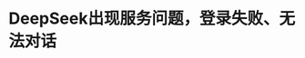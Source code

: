 <!DOCTYPE html>
<html lang="zh-CN">

<head>
    
<title>DeepSeek出现服务问题，登录失败、无法对话_腾讯新闻</title>
<meta name="keywords" content="DeepSeek">
<meta name="description" content="IT之家 5 月 13 日消息，据IT之家小伙伴反馈，DeepSeek 今日下午出现服务问题，主要影响网页端、App 对话。deepseek 话题也登上了微博热搜第 9，网友反馈具体表现为账号登录失败、无法对话等。截至IT之家发文，DeepSeek 官方暂未给出回应。...">
<meta name="author" content="腾讯网">
<meta name="copyright" content="Copyright 1998 - 2025 Tencent. All Rights Reserved">
<meta property="og:type" content="news" />

<meta property="og:title" content="DeepSeek出现服务问题，登录失败、无法对话_腾讯新闻" />
<meta property="og:description" content="IT之家 5 月 13 日消息，据IT之家小伙伴反馈，DeepSeek 今日下午出现服务问题，主要影响网页端、App 对话。deepseek 话题也登上了微博热搜第 9，网友反馈具体表现为账号登录失败、无法对话等。截至IT之家发文，DeepSeek 官方暂未给出回应。..." />
<meta property="og:url" content="https://news.qq.com/rain/a/20250513A07O1T00" />
<meta property="og:image" content="https://inews.gtimg.com/news_ls/OjR0Id4HSQLBDvBC0b2dAyLWmJn41e604YJlVsCzMN7YsAA_640330/0" />
<meta property="article:author" content="IT之家" />
<meta property="article:published_time" content="2025-05-13 18:10:10" />
<meta property="category" content="tech" />

<meta name="baidu-site-verification" content="jJeIJ5X7pP" />
    <meta charset="utf-8" />
<meta http-equiv="X-UA-Compatible" content="IE=Edge" />
<meta name="viewport" content="width=device-width, initial-scale=1, shrink-to-fit=no" />
<link rel="dns-prefetch" href="mat1.gtimg.com">
<link rel="dns-prefetch" href="i.news.qq.com">
<link rel="shortcut icon" href="https://mat1.gtimg.com/qqcdn/qqindex2021/favicon.ico">
<script nomodule="true" src="https://mat1.gtimg.com/qqcdn/qqindex2021/common-static/20240515201444/core3-37-1.min.js"></script>
<script>
  try {
    if (!window.IntersectionObserver) {
      var observerScript = document.createElement('script');
      observerScript.src = "https://mat1.gtimg.com/qqcdn/qqindex2021/common-static/20241024141058/intersection-observer-polyfill.js";
      document.head.appendChild(observerScript);
    }
  } catch (error) {}
</script>

<script>
  try {
    if (!Element.prototype.scrollTo) {
      var scrollScript = document.createElement('script');
      scrollScript.src = "https://mat1.gtimg.com/qqcdn/qqindex2021/common-static/20241025153001/scroll-behavior-polyfill.js";
      document.head.appendChild(scrollScript);
    }
  } catch (error) {}
</script>
<script>
  try {
    if ('scrollRestoration' in window.history) {
      window.history.scrollRestoration = 'manual';
    }
    window.isPcClient = Boolean(window.electron) && (
      window.navigator.userAgent.indexOf('pc-client') > 0 ||
      window.navigator.userAgent.indexOf('TencentNews') > 0
    );
  } catch {}
</script>
<script>
  try {
    if (window.isPcClient) {
      var bodyStyle = document.createElement('style');
      bodyStyle.innerText = 'body{ zoom: 0.95 }';
      document.head.appendChild(bodyStyle);
    }
  } catch {}
</script>
<script>
  window.DATA = {"url":"https://view.inews.qq.com/a/20250513A07O1T00","article_id":"20250513A07O1T00","article_type":"0","title":"DeepSeek出现服务问题，登录失败、无法对话","desc":"IT之家 5 月 13 日消息，据IT之家小伙伴反馈，DeepSeek 今日下午出现服务问题，主要影响网页端、App 对话。deepseek 话题也登上了微博热搜第 9，网友反馈具体表现为账号登录失败、无法对话等。截至IT之家发文，DeepSeek 官方暂未给出回应。...","iNewsRecommendLevel":1,"abstract":"IT之家 5 月 13 日消息，据IT之家小伙伴反馈，DeepSeek 今日下午出现服务问题，主要影响网页端、App 对话。deepseek 话题也登上了微博热搜第 9，网友反馈具体表现为账号登录失败、无法对话等。截至IT之家发文，DeepSeek 官方暂未给出回应。...","catalog1":"tech","ad_channel_sign":"tech","introduction":"","media":"IT之家","media_id":"5017062","pubtime":"2025-05-13 18:10:10","comment_id":"8411515103","political":0,"cmsId":"20250513A07O1T00","cms_id":"20250513A07O1T00","closeAllAd":0,"closeAllFavorite":false,"originContent":{"directory":{"ai_list":null,"enable":2,"list":null},"text":"\u003cdiv class=\"rich_media_content\"\u003e\u003c!--NO_AD_ERROR_8_2I1--\u003e\u003cp\u003eIT之家 5 月 13 日消息，据IT之家小伙伴反馈，\u003c!--VERTICAL_CARD_BEGIN_0--\u003eDeepSeek\u003c!--VERTICAL_CARD_END_0--\u003e 今日下午出现服务问题，主要影响网页端、App 对话。\u003c/p\u003e\u003cp style=\"text-align: center\" data-exeditor-arbitrary-box=\"image-box\"\u003e\u003c!--IMG_0--\u003e\u003c/p\u003e\u003cp style=\"text-align: justify\"\u003eDeepSeek话题也登上了微博热搜第 9，\u003cstrong\u003e网友反馈具体表现为账号登录失败、无法对话等\u003c/strong\u003e。\u003c/p\u003e\u003cp style=\"text-align: center\" data-exeditor-arbitrary-box=\"image-box\"\u003e\u003c!--IMG_1--\u003e\u003c/p\u003e\u003cp style=\"text-align: center\" data-exeditor-arbitrary-box=\"image-box\"\u003e\u003c!--IMG_2--\u003e\u003c/p\u003e\u003cp style=\"text-align: justify\"\u003e截至IT之家发文，DeepSeek 官方暂未给出回应。\u003c/p\u003e\u003cdiv powered-by=\"qqnews_ex-editor\"\u003e\u003c/div\u003e\u003cstyle\u003e.rich_media_content{--news-tabel-th-night-color: #444444;--news-font-day-color: #333;--news-font-night-color: #d9d9d9;--news-bottom-distance: 22px}.rich_media_content p:not([data-exeditor-arbitrary-box=image-box]){letter-spacing:.5px;line-height:30px;margin-bottom:var(--news-bottom-distance);word-wrap:break-word}.rich_media_content{color:var(--news-font-day-color);font-size:18px}@media(prefers-color-scheme:dark){body:not([data-weui-theme=light]):not([dark-mode-disable=true]) .rich_media_content p:not([data-exeditor-arbitrary-box=image-box]){letter-spacing:.5px;line-height:30px;margin-bottom:var(--news-bottom-distance);word-wrap:break-word}body:not([data-weui-theme=light]):not([dark-mode-disable=true]) .rich_media_content{color:var(--news-font-night-color)}}.data_color_scheme_dark .rich_media_content p:not([data-exeditor-arbitrary-box=image-box]){letter-spacing:.5px;line-height:30px;margin-bottom:var(--news-bottom-distance);word-wrap:break-word}.data_color_scheme_dark .rich_media_content{color:var(--news-font-night-color)}.data_color_scheme_dark .rich_media_content{font-size:18px}.rich_media_content p[data-exeditor-arbitrary-box=image-box]{margin-bottom:11px}.rich_media_content\u003ediv:not(.qnt-video),.rich_media_content\u003esection{margin-bottom:var(--news-bottom-distance)}.rich_media_content hr{margin-bottom:var(--news-bottom-distance)}.rich_media_content .link_list{margin:0;margin-top:20px;min-height:0!important}.rich_media_content blockquote{background:#f9f9f9;border-left:6px solid #ccc;margin:1.5em 10px;padding:.5em 10px}.rich_media_content blockquote p{margin-bottom:0!important}.data_color_scheme_dark .rich_media_content blockquote{background:#323232}@media(prefers-color-scheme:dark){body:not([data-weui-theme=light]):not([dark-mode-disable=true]) .rich_media_content blockquote{background:#323232}}.rich_media_content ol[data-ex-list]{--ol-start: 1;--ol-list-style-type: decimal;list-style-type:none;counter-reset:olCounter calc(var(--ol-start,1) - 1);position:relative}.rich_media_content ol[data-ex-list]\u003eli\u003e:first-child::before{content:counter(olCounter,var(--ol-list-style-type)) '. ';counter-increment:olCounter;font-variant-numeric:tabular-nums;display:inline-block}.rich_media_content ul[data-ex-list]{--ul-list-style-type: circle;list-style-type:none;position:relative}.rich_media_content ul[data-ex-list].nonUnicode-list-style-type\u003eli\u003e:first-child::before{content:var(--ul-list-style-type) ' ';font-variant-numeric:tabular-nums;display:inline-block;transform:scale(0.5)}.rich_media_content ul[data-ex-list].unicode-list-style-type\u003eli\u003e:first-child::before{content:var(--ul-list-style-type) ' ';font-variant-numeric:tabular-nums;display:inline-block;transform:scale(0.8)}.rich_media_content ol:not([data-ex-list]){padding-left:revert}.rich_media_content ul:not([data-ex-list]){padding-left:revert}.rich_media_content table{display:table;border-collapse:collapse;margin-bottom:var(--news-bottom-distance)}.rich_media_content table th,.rich_media_content table td{word-wrap:break-word;border:1px solid #ddd;white-space:nowrap;padding:2px 5px}.rich_media_content table th{font-weight:700;background-color:#f0f0f0;text-align:left}.rich_media_content table p{margin-bottom:0!important}.data_color_scheme_dark .rich_media_content table th{background:var(--news-tabel-th-night-color)}@media(prefers-color-scheme:dark){body:not([data-weui-theme=light]):not([dark-mode-disable=true]) .rich_media_content table th{background:var(--news-tabel-th-night-color)}}.rich_media_content .qqnews_image_desc,.rich_media_content p[type=om-image-desc]{line-height:20px!important;text-align:center!important;font-size:14px!important;color:#666!important}.rich_media_content div[data-exeditor-arbitrary-box=wrap]:not([data-exeditor-arbitrary-box-special-style]){max-width:100%}.rich_media_content .qqnews-content{--wmfont: 0;--wmcolor: transparent;font-size:var(--wmfont);color:var(--wmcolor);line-height:var(--wmfont)!important;margin-bottom:var(--wmfont)!important}.rich_media_content .qqnews_sign_emphasis{background:#f7f7f7}.rich_media_content .qqnews_sign_emphasis ol{word-wrap:break-word;border:none;color:#5c5c5c;line-height:28px;list-style:none;margin:14px 0 6px;padding:16px 15px 4px}.rich_media_content .qqnews_sign_emphasis p{margin-bottom:12px!important}.rich_media_content .qqnews_sign_emphasis ol\u003eli\u003ep{padding-left:30px}.rich_media_content .qqnews_sign_emphasis ol\u003eli{list-style:none}.rich_media_content .qqnews_sign_emphasis ol\u003eli\u003ep:first-child::before{margin-left:-30px;content:counter(olCounter,decimal) ''!important;counter-increment:olCounter!important;font-variant-numeric:tabular-nums!important;background:#37f;border-radius:2px;color:#fff;font-size:15px;font-style:normal;text-align:center;line-height:18px;width:18px;height:18px;margin-right:12px;position:relative;top:-1px}.data_color_scheme_dark .rich_media_content .qqnews_sign_emphasis{background:#262626}.data_color_scheme_dark .rich_media_content .qqnews_sign_emphasis ol\u003eli\u003ep{color:#a9a9a9}@media(prefers-color-scheme:dark){body:not([data-weui-theme=light]):not([dark-mode-disable=true]) .rich_media_content .qqnews_sign_emphasis{background:#262626}body:not([data-weui-theme=light]):not([dark-mode-disable=true]) .rich_media_content .qqnews_sign_emphasis ol\u003eli\u003ep{color:#a9a9a9}}.rich_media_content h1,.rich_media_content h2,.rich_media_content h3,.rich_media_content h4,.rich_media_content h5,.rich_media_content h6{margin-bottom:var(--news-bottom-distance);font-weight:700}.rich_media_content h1{font-size:20px}.rich_media_content h2,.rich_media_content h3{font-size:19px}.rich_media_content h4,.rich_media_content h5,.rich_media_content h6{font-size:18px}.rich_media_content li:empty{display:none}.rich_media_content ul,.rich_media_content ol{margin-bottom:var(--news-bottom-distance)}.rich_media_content div\u003ep:only-child{margin-bottom:0!important}.rich_media_content .cms-cke-widget-title-wrap p{margin-bottom:0!important}\u003c/style\u003e\u003c/div\u003e","version":"v2"},"originAttribute":{"IMG_0":{"bigOrigUrl":"https://inews.gtimg.com/om_bt/OVaOUwskHcJd-BgWcAV4A2_XGb4jG4NhbGds8jEOXQIUMAA/0","compressUrl":"https://inews.gtimg.com/om_bt/OVaOUwskHcJd-BgWcAV4A2_XGb4jG4NhbGds8jEOXQIUMAA/641","desc":"","fullPic":"1","height":1115,"imgurl0":"https://inews.gtimg.com/om_bt/OVaOUwskHcJd-BgWcAV4A2_XGb4jG4NhbGds8jEOXQIUMAA/0","imgurl1000":"https://inews.gtimg.com/om_bt/OVaOUwskHcJd-BgWcAV4A2_XGb4jG4NhbGds8jEOXQIUMAA/1000","islong":0,"origUrl":"https://inews.gtimg.com/om_bt/OVaOUwskHcJd-BgWcAV4A2_XGb4jG4NhbGds8jEOXQIUMAA/641","size":262,"style":"display: inline-block; max-width: 100%; width: 960px","thumb":"https://inews.gtimg.com/om_bt/OVaOUwskHcJd-BgWcAV4A2_XGb4jG4NhbGds8jEOXQIUMAA_181x181s/0","url":"https://inews.gtimg.com/om_bt/OVaOUwskHcJd-BgWcAV4A2_XGb4jG4NhbGds8jEOXQIUMAA/641","width":641},"IMG_1":{"bigOrigUrl":"https://inews.gtimg.com/om_bt/OTw7LMTjCW44APl1FVQvsZO3ISfZQT3NoQwe258WhhY3YAA/0","compressUrl":"https://inews.gtimg.com/om_bt/OTw7LMTjCW44APl1FVQvsZO3ISfZQT3NoQwe258WhhY3YAA/641","desc":"","fullPic":"1","height":56,"imgurl0":"https://inews.gtimg.com/om_bt/OTw7LMTjCW44APl1FVQvsZO3ISfZQT3NoQwe258WhhY3YAA/0","imgurl1000":"https://inews.gtimg.com/om_bt/OTw7LMTjCW44APl1FVQvsZO3ISfZQT3NoQwe258WhhY3YAA/1000","islong":0,"origUrl":"https://inews.gtimg.com/om_bt/OTw7LMTjCW44APl1FVQvsZO3ISfZQT3NoQwe258WhhY3YAA/641","size":3,"style":"display: inline-block; max-width: 100%; width: 793px","thumb":"https://inews.gtimg.com/om_bt/OTw7LMTjCW44APl1FVQvsZO3ISfZQT3NoQwe258WhhY3YAA_181x181s/0","url":"https://inews.gtimg.com/om_bt/OTw7LMTjCW44APl1FVQvsZO3ISfZQT3NoQwe258WhhY3YAA/641","width":641},"IMG_2":{"bigOrigUrl":"https://inews.gtimg.com/om_bt/OVERhtaKSp_dl9CYaEOg_4EegWK0kKMQVoy9CpwxQDCFUAA/0","compressUrl":"https://inews.gtimg.com/om_bt/OVERhtaKSp_dl9CYaEOg_4EegWK0kKMQVoy9CpwxQDCFUAA/641","desc":"","fullPic":"1","height":580,"imgurl0":"https://inews.gtimg.com/om_bt/OVERhtaKSp_dl9CYaEOg_4EegWK0kKMQVoy9CpwxQDCFUAA/0","imgurl1000":"https://inews.gtimg.com/om_bt/OVERhtaKSp_dl9CYaEOg_4EegWK0kKMQVoy9CpwxQDCFUAA/1000","islong":0,"origUrl":"https://inews.gtimg.com/om_bt/OVERhtaKSp_dl9CYaEOg_4EegWK0kKMQVoy9CpwxQDCFUAA/641","size":88,"style":"display: inline-block; max-width: 100%; width: 478px","thumb":"https://inews.gtimg.com/om_bt/OVERhtaKSp_dl9CYaEOg_4EegWK0kKMQVoy9CpwxQDCFUAA_181x181s/0","url":"https://inews.gtimg.com/om_bt/OVERhtaKSp_dl9CYaEOg_4EegWK0kKMQVoy9CpwxQDCFUAA/641","width":478},"VERTICAL_CARD_BEGIN_0":{"a_version":"21_android_7.4.57","desc":"DeepSeek","detail_url":"qqnews://article_9528?act=ai_chat\u0026vertical_card_type=ai\u0026vertical_card_desc=DeepSeek\u0026a_version=21_android_7.4.57\u0026i_version=11.0_qqnews_7.4.70","i_version":"11.0_qqnews_7.4.70","previous_context":"IT之家 5 月 13 日消息，据IT之家小伙伴反馈，","subsequent_context":" 今日下午出现服务问题，主要影响网页端、App 对话。DeepSeek话题也登上了微博热搜第 9，网友反馈具体表现为账号登录失败、无法对话等。截至IT之家发文，DeepSeek 官方暂未给出回应。","type":"ai","url":"qqnews://article_9528?act=ai_chat\u0026vertical_card_type=ai\u0026vertical_card_desc=DeepSeek\u0026jumpinfo=%7B%22scene%22%3A%22algo_scribe_words%22%2C%22sentence%22%3A%22DeepSeek%22%2C%22sentenceContext%22%3A%22IT%E4%B9%8B%E5%AE%B6+5+%E6%9C%88+13+%E6%97%A5%E6%B6%88%E6%81%AF%EF%BC%8C%E6%8D%AEIT%E4%B9%8B%E5%AE%B6%E5%B0%8F%E4%BC%99%E4%BC%B4%E5%8F%8D%E9%A6%88%EF%BC%8C%7BDeepSeek%7D+%E4%BB%8A%E6%97%A5%E4%B8%8B%E5%8D%88%E5%87%BA%E7%8E%B0%E6%9C%8D%E5%8A%A1%E9%97%AE%E9%A2%98%EF%BC%8C%E4%B8%BB%E8%A6%81%E5%BD%B1%E5%93%8D%E7%BD%91%E9%A1%B5%E7%AB%AF%E3%80%81App+%E5%AF%B9%E8%AF%9D%E3%80%82DeepSeek%E8%AF%9D%E9%A2%98%E4%B9%9F%E7%99%BB%E4%B8%8A%E4%BA%86%E5%BE%AE%E5%8D%9A%E7%83%AD%E6%90%9C%E7%AC%AC+9%EF%BC%8C%E7%BD%91%E5%8F%8B%E5%8F%8D%E9%A6%88%E5%85%B7%E4%BD%93%E8%A1%A8%E7%8E%B0%E4%B8%BA%E8%B4%A6%E5%8F%B7%E7%99%BB%E5%BD%95%E5%A4%B1%E8%B4%A5%E3%80%81%E6%97%A0%E6%B3%95%E5%AF%B9%E8%AF%9D%E7%AD%89%E3%80%82%E6%88%AA%E8%87%B3IT%E4%B9%8B%E5%AE%B6%E5%8F%91%E6%96%87%EF%BC%8CDeepSeek+%E5%AE%98%E6%96%B9%E6%9A%82%E6%9C%AA%E7%BB%99%E5%87%BA%E5%9B%9E%E5%BA%94%E3%80%82%22%2C%22source%22%3A%22article_sharepage_scribewords%22%7D","urls":{"qqcom":{"pc_url":"qqnews://article_9528?act=ai_chat\u0026vertical_card_type=ai\u0026vertical_card_desc=DeepSeek\u0026jumpinfo=%7B%22scene%22%3A%22algo_scribe_words%22%2C%22sentence%22%3A%22DeepSeek%22%2C%22sentenceContext%22%3A%22IT%E4%B9%8B%E5%AE%B6+5+%E6%9C%88+13+%E6%97%A5%E6%B6%88%E6%81%AF%EF%BC%8C%E6%8D%AEIT%E4%B9%8B%E5%AE%B6%E5%B0%8F%E4%BC%99%E4%BC%B4%E5%8F%8D%E9%A6%88%EF%BC%8C%7BDeepSeek%7D+%E4%BB%8A%E6%97%A5%E4%B8%8B%E5%8D%88%E5%87%BA%E7%8E%B0%E6%9C%8D%E5%8A%A1%E9%97%AE%E9%A2%98%EF%BC%8C%E4%B8%BB%E8%A6%81%E5%BD%B1%E5%93%8D%E7%BD%91%E9%A1%B5%E7%AB%AF%E3%80%81App+%E5%AF%B9%E8%AF%9D%E3%80%82DeepSeek%E8%AF%9D%E9%A2%98%E4%B9%9F%E7%99%BB%E4%B8%8A%E4%BA%86%E5%BE%AE%E5%8D%9A%E7%83%AD%E6%90%9C%E7%AC%AC+9%EF%BC%8C%E7%BD%91%E5%8F%8B%E5%8F%8D%E9%A6%88%E5%85%B7%E4%BD%93%E8%A1%A8%E7%8E%B0%E4%B8%BA%E8%B4%A6%E5%8F%B7%E7%99%BB%E5%BD%95%E5%A4%B1%E8%B4%A5%E3%80%81%E6%97%A0%E6%B3%95%E5%AF%B9%E8%AF%9D%E7%AD%89%E3%80%82%E6%88%AA%E8%87%B3IT%E4%B9%8B%E5%AE%B6%E5%8F%91%E6%96%87%EF%BC%8CDeepSeek+%E5%AE%98%E6%96%B9%E6%9A%82%E6%9C%AA%E7%BB%99%E5%87%BA%E5%9B%9E%E5%BA%94%E3%80%82%22%2C%22source%22%3A%22article_sharepage_scribewords%22%7D"},"web":{"h5_url":"qqnews://article_9528?act=ai_chat\u0026vertical_card_type=ai\u0026vertical_card_desc=DeepSeek\u0026jumpinfo=%7B%22scene%22%3A%22algo_scribe_words%22%2C%22sentence%22%3A%22DeepSeek%22%2C%22sentenceContext%22%3A%22IT%E4%B9%8B%E5%AE%B6+5+%E6%9C%88+13+%E6%97%A5%E6%B6%88%E6%81%AF%EF%BC%8C%E6%8D%AEIT%E4%B9%8B%E5%AE%B6%E5%B0%8F%E4%BC%99%E4%BC%B4%E5%8F%8D%E9%A6%88%EF%BC%8C%7BDeepSeek%7D+%E4%BB%8A%E6%97%A5%E4%B8%8B%E5%8D%88%E5%87%BA%E7%8E%B0%E6%9C%8D%E5%8A%A1%E9%97%AE%E9%A2%98%EF%BC%8C%E4%B8%BB%E8%A6%81%E5%BD%B1%E5%93%8D%E7%BD%91%E9%A1%B5%E7%AB%AF%E3%80%81App+%E5%AF%B9%E8%AF%9D%E3%80%82DeepSeek%E8%AF%9D%E9%A2%98%E4%B9%9F%E7%99%BB%E4%B8%8A%E4%BA%86%E5%BE%AE%E5%8D%9A%E7%83%AD%E6%90%9C%E7%AC%AC+9%EF%BC%8C%E7%BD%91%E5%8F%8B%E5%8F%8D%E9%A6%88%E5%85%B7%E4%BD%93%E8%A1%A8%E7%8E%B0%E4%B8%BA%E8%B4%A6%E5%8F%B7%E7%99%BB%E5%BD%95%E5%A4%B1%E8%B4%A5%E3%80%81%E6%97%A0%E6%B3%95%E5%AF%B9%E8%AF%9D%E7%AD%89%E3%80%82%E6%88%AA%E8%87%B3IT%E4%B9%8B%E5%AE%B6%E5%8F%91%E6%96%87%EF%BC%8CDeepSeek+%E5%AE%98%E6%96%B9%E6%9A%82%E6%9C%AA%E7%BB%99%E5%87%BA%E5%9B%9E%E5%BA%94%E3%80%82%22%2C%22source%22%3A%22article_sharepage_scribewords%22%7D"}}},"VERTICAL_CARD_END_0":{"show_type":"6"}},"selfDeclare":{},"userAddress":"北京","card":{"chlid":"5017062","chlname":"IT之家","desc":"爱科技，爱这里 - 前沿科技人气平台","icon":"http://inews.gtimg.com/newsapp_ls/0/2234745680_200200/0","msgEntry":1,"uin":"ecac27dd1393e2bc67","update_frequency":"0","vip_desc":"IT之家官方账号","vip_icon_night":"http://inews.gtimg.com/newsapp_ls/0/14876052067/0","vip_place":"left","vip_type":"30012","vip_icon":"http://inews.gtimg.com/newsapp_ls/0/14876051701/0","vip_type_new":"30012","suid":"8QMc3H1e5IMcuQ==","liveInfo":{},"cpLevel":1},"interationCount":{"like":2,"collect":1,"share":0},"payment_info":{},"article_is_pay":false,"payment_column_info_v1":{"is_column_pay":false,"read_count_all":0},"tag_info_item":null,"contentWordsNum":115,"extraProperty":{"FeedbackDetailDisableInsert":0,"zanSkinType":""},"relateWelfare":{},"aiSwitch":true,"isOversize":false,"videoArr":[]};
</script>
<script>
  window.channelInfo = {"channelConfig":{"channelNav":[{"_auto_id":"1","active_alien_img":"","alien_img":"","channel_id":"news_news_home","is_local":"0","link":"https://www.qq.com","name_cn":"首页","name_en":"home"},{"_auto_id":"2","active_alien_img":"","alien_img":"","channel_id":"news_news_top","is_local":"0","link":"","name_cn":"要闻","name_en":"news"},{"_auto_id":"4","active_alien_img":"","alien_img":"","channel_id":"news_news_bj","is_local":"1","link":"","name_cn":"北京","name_en":"bj"},{"_auto_id":"5","active_alien_img":"","alien_img":"","channel_id":"news_news_finance","is_local":"0","link":"","name_cn":"财经","name_en":"finance"},{"_auto_id":"6","active_alien_img":"","alien_img":"","channel_id":"news_news_tech","is_local":"0","link":"","name_cn":"科技","name_en":"tech"},{"_auto_id":"7","active_alien_img":"","alien_img":"","channel_id":"tv","is_local":"0","link":"https://v.qq.com/channel/tv/?ptag=qqnews","name_cn":"电视剧","name_en":"tv"},{"_auto_id":"8","active_alien_img":"","alien_img":"","channel_id":"news_news_qa","is_local":"0","link":"","name_cn":"热问","name_en":"qa"},{"_auto_id":"9","active_alien_img":"","alien_img":"","channel_id":"news_news_ent","is_local":"0","link":"","name_cn":"娱乐","name_en":"ent"},{"_auto_id":"10","active_alien_img":"","alien_img":"","channel_id":"variety","is_local":"0","link":"https://v.qq.com/channel/variety/?ptag=qqnews","name_cn":"综艺","name_en":"variety"},{"_auto_id":"11","active_alien_img":"","alien_img":"","channel_id":"news_news_sports","is_local":"0","link":"","name_cn":"体育","name_en":"sports"},{"_auto_id":"13","active_alien_img":"","alien_img":"","channel_id":"news_news_nba","is_local":"0","link":"","name_cn":"NBA","name_en":"nba"},{"_auto_id":"14","active_alien_img":"","alien_img":"","channel_id":"news_news_world","is_local":"0","link":"","name_cn":"国际","name_en":"world"},{"_auto_id":"15","active_alien_img":"","alien_img":"","channel_id":"news_news_mil","is_local":"0","link":"","name_cn":"军事","name_en":"milite"},{"_auto_id":"16","active_alien_img":"","alien_img":"","channel_id":"news_news_auto","is_local":"0","link":"","name_cn":"汽车","name_en":"auto"},{"_auto_id":"17","active_alien_img":"","alien_img":"","channel_id":"news_news_house","is_local":"0","link":"","name_cn":"房产","name_en":"house"},{"_auto_id":"18","active_alien_img":"","alien_img":"","channel_id":"news_news_edu","is_local":"0","link":"","name_cn":"教育","name_en":"edu"},{"_auto_id":"19","active_alien_img":"","alien_img":"","channel_id":"news_news_antip","is_local":"0","link":"","name_cn":"健康","name_en":"health"},{"_auto_id":"20","active_alien_img":"","alien_img":"","channel_id":"news_news_video","is_local":"0","link":"","name_cn":"视频","name_en":"video"},{"_auto_id":"21","active_alien_img":"","alien_img":"","channel_id":"news_news_game","is_local":"0","link":"","name_cn":"游戏","name_en":"games"},{"_auto_id":"22","active_alien_img":"","alien_img":"","channel_id":"news_news_nchupin","is_local":"0","link":"","name_cn":"眼界","name_en":"chupin"},{"_auto_id":"24","active_alien_img":"","alien_img":"","channel_id":"news_news_football","is_local":"0","link":"","name_cn":"足球","name_en":"football"},{"_auto_id":"25","active_alien_img":"","alien_img":"","channel_id":"news_news_kepu","is_local":"0","link":"","name_cn":"科学","name_en":"kepu"},{"_auto_id":"26","active_alien_img":"","alien_img":"","channel_id":"news_news_digi","is_local":"0","link":"","name_cn":"数码","name_en":"digi"},{"_auto_id":"28","active_alien_img":"","alien_img":"","channel_id":"ymzx","is_local":"0","link":"https://gamer.qq.com/v2/cloudgame/game/96897?ichannel=txxwpc0Ftxxwpc1","name_cn":"元梦之星","name_en":"news_news_ymzx"},{"_auto_id":"31","active_alien_img":"","alien_img":"","channel_id":"movie","is_local":"0","link":"https://v.qq.com/channel/movie/?ptag=qqnews","name_cn":"电影","name_en":"movie"},{"_auto_id":"32","active_alien_img":"","alien_img":"","channel_id":"news_news_esport","is_local":"0","link":"","name_cn":"电竞","name_en":"esport"},{"_auto_id":"34","active_alien_img":"","alien_img":"","channel_id":"news_news_history","is_local":"0","link":"","name_cn":"历史","name_en":"history"},{"_auto_id":"35","active_alien_img":"","alien_img":"","channel_id":"news_news_baby","is_local":"0","link":"","name_cn":"育儿","name_en":"baby"},{"_auto_id":"36","active_alien_img":"","alien_img":"","channel_id":"hbjy","is_local":"0","link":"https://gp.qq.com/act/a20250421mnqlx/news.shtml","name_cn":"和平精英","name_en":"news_news_hbjy"},{"_auto_id":"37","active_alien_img":"","alien_img":"","channel_id":"cloud_gamer","is_local":"0","link":"https://gamer.qq.com/?ichannel=txxwpc0Ftxxwpc1","name_cn":"云游戏","name_en":"cloud_gamer"},{"_auto_id":"38","active_alien_img":"","alien_img":"","channel_id":"news_news_lic","is_local":"0","link":"","name_cn":"理财","name_en":"finance_licai"},{"_auto_id":"39","active_alien_img":"","alien_img":"","channel_id":"news_news_istock","is_local":"0","link":"","name_cn":"股票","name_en":"finance_stock"},{"_auto_id":"40","active_alien_img":"","alien_img":"","channel_id":"ren_min_shi_pin","is_local":"0","link":"https://news.qq.com/omn/author/8QMd3Hld74cbujbY?tab=om_video","name_cn":"人民视频","name_en":"ren_min_shi_pin"},{"_auto_id":"41","active_alien_img":"","alien_img":"","channel_id":"news_news_weather","is_local":"0","link":"https://tianqi.qq.com/index.htm","name_cn":"天气","name_en":"weather"}]}};
</script>
<script>
  window.articleConfig = {"rightConfig":[{"_auto_id":"1","category_key":"default","modules":"{\"moduleList\":[{\"title\":\"作者其他文章\",\"id\":\"user_article\"},{\"title\":\"精选视频\",\"id\":\"video_album\",\"videoType\":\"tag\",\"videoId\":\"aUepxrtchGM=\",\"isSticky\":0},{\"title\":\"下载条\",\"id\":\"download_banner\",\"isSticky\":1},{\"title\":\"热点榜\",\"id\":\"hot_rank_list\",\"isSticky\":1},{\"title\":\"广告推广\",\"id\":\"ssp_ad_module\",\"category\":\"ad_ssp\",\"loid\":\"109\",\"isSticky\":1},{\"title\":\"广告推广位\",\"id\":\"c2s_ad_module\",\"category\":\"right_c2s\",\"path\":\"QQcom_all_Rectangle-1|QQcom_all_Rectangle-2|QQcom_all_Rectangle-3\",\"isSticky\":1}]}"},{"_auto_id":"2","category_key":"ent","modules":"{\"moduleList\":[{\"title\":\"作者其他文章\",\"id\":\"user_article\"},{\"title\":\"精选视频\",\"id\":\"video_album\",\"videoType\":\"tag\",\"videoId\":\"aUepxrtchGM=\"},{\"title\":\"下载条\",\"id\":\"download_banner\",\"isSticky\":1},{\"title\":\"热点榜\",\"id\":\"hot_rank_list\",\"isSticky\":1},{\"title\":\"广告推广\",\"id\":\"ssp_ad_module\",\"category\":\"ad_ssp\",\"loid\":\"109\",\"isSticky\":1},{\"title\":\"广告推广\",\"id\":\"ssp_ad_module\",\"category\":\"ad_ssp\",\"loid\":\"117\",\"isSticky\":1}]}"},{"_auto_id":"3","category_key":"game","modules":"{\"moduleList\":[{\"title\":\"作者其他文章\",\"id\":\"user_article\"},{\"title\":\"精选视频\",\"id\":\"video_album\",\"videoType\":\"tag\",\"videoId\":\"aUepxrtchGM=\"},{\"title\":\"热门游戏\",\"id\":\"recommend_game\",\"isSticky\":0},{\"title\":\"下载条\",\"id\":\"download_banner\",\"isSticky\":1},{\"title\":\"热点榜\",\"id\":\"hot_rank_list\",\"isSticky\":1},{\"title\":\"广告推广\",\"id\":\"ssp_ad_module\",\"category\":\"ad_ssp\",\"loid\":\"109\",\"isSticky\":1},{\"title\":\"广告推广位\",\"id\":\"c2s_ad_module\",\"category\":\"right_c2s\",\"path\":\"QQcom_all_Rectangle-1|QQcom_all_Rectangle-2|QQcom_all_Rectangle-3\",\"isSticky\":1}]}"},{"_auto_id":"4","category_key":"tech","modules":"{\"moduleList\":[{\"title\":\"作者其他文章\",\"id\":\"user_article\"},{\"title\":\"精选视频\",\"id\":\"video_album\",\"videoType\":\"tag\",\"videoId\":\"aUepxrtchGM=\"},{\"title\":\"下载条\",\"id\":\"download_banner\",\"isSticky\":1},{\"title\":\"热点榜\",\"id\":\"hot_rank_list\",\"isSticky\":1},{\"title\":\"广告推广\",\"id\":\"ssp_ad_module\",\"category\":\"ad_ssp\",\"loid\":\"109\",\"isSticky\":1},{\"title\":\"广告推广位\",\"id\":\"c2s_ad_module\",\"category\":\"right_c2s\",\"path\":\"QQcom_all_Rectangle-1|QQcom_all_Rectangle-2|QQcom_all_Rectangle-3\",\"isSticky\":1}]}"},{"_auto_id":"5","category_key":"finance","modules":"{\"moduleList\":[{\"title\":\"作者其他文章\",\"id\":\"user_article\"},{\"title\":\"精选视频\",\"id\":\"video_album\",\"videoType\":\"tag\",\"videoId\":\"aUepxrtchGM=\"},{\"title\":\"下载条\",\"id\":\"download_banner\",\"isSticky\":1},{\"title\":\"热点榜\",\"id\":\"hot_rank_list\",\"isSticky\":1},{\"title\":\"广告推广\",\"id\":\"ssp_ad_module\",\"category\":\"ad_ssp\",\"loid\":\"109\",\"isSticky\":1},{\"title\":\"广告推广位\",\"id\":\"c2s_ad_module\",\"category\":\"right_c2s\",\"path\":\"QQcom_all_Rectangle-1|QQcom_all_Rectangle-2|QQcom_all_Rectangle-3\",\"isSticky\":1}]}"},{"_auto_id":"6","category_key":"news","modules":"{\"moduleList\":[{\"title\":\"作者其他文章\",\"id\":\"user_article\"},{\"title\":\"精选视频\",\"id\":\"video_album\",\"videoType\":\"tag\",\"videoId\":\"aUepxrtchGM=\"},{\"title\":\"下载条\",\"id\":\"download_banner\",\"isSticky\":1},{\"title\":\"热点榜\",\"id\":\"hot_rank_list\",\"isSticky\":1},{\"title\":\"广告推广\",\"id\":\"ssp_ad_module\",\"category\":\"ad_ssp\",\"loid\":\"109\",\"isSticky\":1},{\"title\":\"广告推广位\",\"id\":\"c2s_ad_module\",\"category\":\"right_c2s\",\"path\":\"QQcom_all_Rectangle-1|QQcom_all_Rectangle-2|QQcom_all_Rectangle-3\",\"isSticky\":1}]}"},{"_auto_id":"7","category_key":"fashion","modules":"{\"moduleList\":[{\"title\":\"作者其他文章\",\"id\":\"user_article\"},{\"title\":\"精选视频\",\"id\":\"video_album\",\"videoType\":\"tag\",\"videoId\":\"aUepxrtchGM=\"},{\"title\":\"下载条\",\"id\":\"download_banner\",\"isSticky\":1},{\"title\":\"热点榜\",\"id\":\"hot_rank_list\",\"isSticky\":1},{\"title\":\"广告推广\",\"id\":\"ssp_ad_module\",\"category\":\"ad_ssp\",\"loid\":\"109\",\"isSticky\":1},{\"title\":\"广告推广位\",\"id\":\"c2s_ad_module\",\"category\":\"right_c2s\",\"path\":\"QQcom_all_Rectangle-1|QQcom_all_Rectangle-2|QQcom_all_Rectangle-3\",\"isSticky\":1}]}"},{"_auto_id":"8","category_key":"sports","modules":"{\"moduleList\":[{\"title\":\"作者其他文章\",\"id\":\"user_article\"},{\"title\":\"精选视频\",\"id\":\"video_album\",\"videoType\":\"tag\",\"videoId\":\"aUepxrtchGM=\"},{\"title\":\"下载条\",\"id\":\"download_banner\",\"isSticky\":1},{\"title\":\"热点榜\",\"id\":\"hot_rank_list\",\"isSticky\":1},{\"title\":\"广告推广\",\"id\":\"ssp_ad_module\",\"category\":\"ad_ssp\",\"loid\":\"109\",\"isSticky\":1},{\"title\":\"广告推广位\",\"id\":\"c2s_ad_module\",\"category\":\"right_c2s\",\"path\":\"QQcom_all_Rectangle-1|QQcom_all_Rectangle-2|QQcom_all_Rectangle-3\",\"isSticky\":1}]}"},{"_auto_id":"9","category_key":"health","modules":"{\"moduleList\":[{\"title\":\"作者其他文章\",\"id\":\"user_article\"},{\"title\":\"精选视频\",\"id\":\"video_album\",\"videoType\":\"tag\",\"videoId\":\"aUepxrtchGM=\"},{\"title\":\"下载条\",\"id\":\"download_banner\",\"isSticky\":1},{\"title\":\"热点榜\",\"id\":\"hot_rank_list\",\"isSticky\":1},{\"title\":\"广告推广\",\"id\":\"ssp_ad_module\",\"category\":\"ad_ssp\",\"loid\":\"109\",\"isSticky\":1},{\"title\":\"广告推广位\",\"id\":\"c2s_ad_module\",\"category\":\"right_c2s\",\"path\":\"QQcom_all_Rectangle-1|QQcom_all_Rectangle-2|QQcom_all_Rectangle-3\",\"isSticky\":1}]}"},{"_auto_id":"10","category_key":"nba","modules":"{\"moduleList\":[{\"title\":\"作者其他文章\",\"id\":\"user_article\"},{\"title\":\"精选视频\",\"id\":\"video_album\",\"videoType\":\"tag\",\"videoId\":\"aUepxrtchGM=\"},{\"title\":\"下载条\",\"id\":\"download_banner\",\"isSticky\":1},{\"title\":\"热点榜\",\"id\":\"hot_rank_list\",\"isSticky\":1},{\"title\":\"广告推广\",\"id\":\"ssp_ad_module\",\"category\":\"ad_ssp\",\"loid\":\"109\",\"isSticky\":1},{\"title\":\"广告推广位\",\"id\":\"c2s_ad_module\",\"category\":\"right_c2s\",\"path\":\"QQcom_all_Rectangle-1|QQcom_all_Rectangle-2|QQcom_all_Rectangle-3\",\"isSticky\":1}]}"},{"_auto_id":"11","category_key":"edu","modules":"{\"moduleList\":[{\"title\":\"作者其他文章\",\"id\":\"user_article\"},{\"title\":\"精选视频\",\"id\":\"video_album\",\"videoType\":\"tag\",\"videoId\":\"aUWpxLNdg2c=\"},{\"title\":\"下载条\",\"id\":\"download_banner\",\"isSticky\":1},{\"title\":\"热点榜\",\"id\":\"hot_rank_list\",\"isSticky\":1},{\"title\":\"广告推广\",\"id\":\"ssp_ad_module\",\"category\":\"ad_ssp\",\"loid\":\"109\",\"isSticky\":1},{\"title\":\"广告推广位\",\"id\":\"c2s_ad_module\",\"category\":\"right_c2s\",\"path\":\"QQcom_all_Rectangle-1|QQcom_all_Rectangle-2|QQcom_all_Rectangle-3\",\"isSticky\":1}]}"},{"_auto_id":"12","category_key":"ad","modules":"{\"moduleList\":[{\"title\":\"广告推广\",\"id\":\"ssp_ad_module\",\"category\":\"ad_ssp\",\"loid\":\"109\",\"isSticky\":1},{\"title\":\"广告推广位\",\"id\":\"c2s_ad_module\",\"category\":\"right_c2s\",\"path\":\"QQcom_all_Rectangle-1|QQcom_all_Rectangle-2|QQcom_all_Rectangle-3\",\"isSticky\":1}]}"}],"tonglanAdConfig":[{"_auto_id":"1","modules":"{\"moduleList\":[{\"title\":\"广告推广位\",\"id\":\"top\",\"category\":\"top_c2s\",\"path\":\"QQcom_all_Width1-1\"},{\"title\":\"广告推广位\",\"id\":\"bottom\",\"category\":\"bottom_c2s\",\"path\":\"QQcom_all_Width1-2\"}]}"}],"bottomConfig":[],"videoAdConfig":[{"_auto_id":"1","normal_time":"10","switch":"1","video_count":"0","video_time":"0"}],"rightGameConfig":[{"_auto_id":"2","desc":"连续登录送游戏钻石，群雄共聚称霸沙城","icon":"https://inews.gtimg.com/newsapp_bt/0/0627161037914_3816/0","link":"https://s.iwan.qq.com/opengame/tenvideo/index.html?hidestatusbar=1&hidetitlebar=1&immersive=1&syswebview=1&landscape=1&gameid=49085&url=https%3A%2F%2Fgz-file.91ninthpalace.com%2Fwzzx%2Findex_tencent_iwan.html%20&ref_ele=90015","name":"王者之心2"},{"_auto_id":"3","desc":"上线送VIP！万人同屏横扫沙城","icon":"https://inews.gtimg.com/newsapp_bt/0/0627155752146_4584/0","link":"https://s.iwan.qq.com/opengame/tenvideo/index.html?hidestatusbar=1&hidetitlebar=1&immersive=1&landscape=1&syswebview=1&gameid=47203&url=https%3A%2F%2Fcqss2login.bigrnet.com%2Fiwan%2Fh5%2Fplay%2Floading&ref_ele=90015","name":"传奇盛世"},{"_auto_id":"4","desc":"超高爆率，经典玩法","icon":"https://inews.gtimg.com/newsapp_bt/0/0627160641137_9103/0","link":"https://s.iwan.qq.com/opengame/tenvideo/index.html?hidestatusbar=1&hidetitlebar=1&immersive=1&syswebview=1&gameid=43803&url=https%3A%2F%2Fsdk.mxzgame.com%2FGames%2Fportal%2F108337%2FTXVApp&ref_ele=90015","name":"新不良人"},{"_auto_id":"6","desc":"超多福利登录即领，海量游戏任你畅玩","icon":"https://inews.gtimg.com/newsapp_bt/0/111315495935_3595/0","link":"https://dldir3.qq.com/minigamefile/webdownloads/QQGameMini_silent_1002020001_cid0.exe","name":"QQ游戏大厅"},{"_auto_id":"7","desc":"纯正经典玩法，欢乐挑战赛火热来袭","icon":"https://inews.gtimg.com/newsapp_bt/0/070918050891_4971/0","link":"https://minigame.qq.com/h5game_frame_test/?appid=200904&ifid=1502020001","name":"欢乐斗地主"},{"_auto_id":"8","desc":"新服大放送，享赚你就来","icon":"https://inews.gtimg.com/newsapp_bt/0/0627154608860_7318/0","link":"https://s.iwan.qq.com/opengame/tenvideo/index.html?hidestatusbar=1&hidetitlebar=1&immersive=1&syswebview=1&landscape=1&gameid=43403&url=https%3A%2F%2Flogin-wxxyx2-bzsc.jikewan.com%2Fgame%2Fcqtxvideo.html&ref_ele=90015","name":"百战沙城"},{"_auto_id":"9","desc":"全新极速版本爽玩！送新武魂转换卡","icon":"https://inews.gtimg.com/newsapp_bt/0/1016115936984_7153/0","link":"https://s.iwan.qq.com/opengame/tenvideo/index.html?hidestatusbar=1&hidetitlebar=1&immersive=1&syswebview=1&gameid=51477&url=https%3A%2F%2Fh5sdk.cdqcwl.com%2Fsdk%2Ftxaiwandefault%2Fce43a6806214ed5b3e2227ca7e99e27a%2F2231&ref_ele=90015","name":"斗罗大陆"},{"_auto_id":"10","desc":"原汁原味，正版授权","icon":"https://inews.gtimg.com/newsapp_bt/0/0627160844946_1794/0","link":"https://s.iwan.qq.com/opengame/tenvideo/index.html?hidetitlebar=1&immersive=1&syswebview=1&landscape=1&gameid=37275&url=https%3A%2F%2Fsdk.mxzgame.com%2FGames%2Fportal%2F100211%2FTXVApp&ref_ele=90015","name":"原始传奇"},{"_auto_id":"11","desc":"登录领神秘巨星，打造巅峰阵容","icon":"https://inews.gtimg.com/newsapp_bt/0/0701170959368_8122/0","link":"https://s.iwan.qq.com/opengame/tenvideo/index.html?hidestatusbar=1&hidetitlebar=1&immersive=1&syswebview=1&gameid=40591&url=https%3A%2F%2Frh.diaigame.com%2Fh5plat%2Fplay%2Fpackage_code%2FP0012462&ref_ele=90015","name":"巅峰冠军足球"},{"_auto_id":"12","desc":"赛季制实时PVP联机对战","icon":"https://inews.gtimg.com/newsapp_bt/0/0701165259701_7142/0","link":"https://s.iwan.qq.com/opengame/tenvideo/index.html?hidestatusbar=1&hidetitlebar=1&immersive=1&syswebview=1&gameid=49634&url=https%3A%2F%2Ffootball.shenshoucdn.com%2Ffootball_new%2Fh5%2Ftxsp%2Findex.html&ref_ele=90015","name":"球场风云"},{"_auto_id":"13","desc":"专注超爽打宝体验","icon":"https://inews.gtimg.com/newsapp_bt/0/0627154956673_3154/0","link":"https://s.iwan.qq.com/opengame/tenvideo/index.html?hidestatusbar=1&hidetitlebar=1&immersive=1&syswebview=1&gameid=41057&url=https%3A%2F%2Fh5apily.fire2333.com%2Fh5sdk%2Ftxshipin%2Findex%2F3200222%2F3200112&ref_ele=90015","name":"传奇至尊"},{"_auto_id":"16","desc":"火爆新服，福利满满","icon":"https://inews.gtimg.com/newsapp_bt/0/0701171307639_4759/0","link":"https://s.iwan.qq.com/opengame/tenvideo/index.html?hidestatusbar=1&hidetitlebar=1&immersive=1&syswebview=1&gameid=50335&url=https%3A%2F%2Fh5-union-cdn.pptgame.cn%2Findex.html%3Ftx_package_id%3D10202%20&ref_ele=90015","name":"火源战纪"},{"_auto_id":"17","desc":"魔幻风格，超大场面","icon":"https://inews.gtimg.com/newsapp_bt/0/0701171500721_6895/0","link":"https://s.iwan.qq.com/opengame/tenvideo/index.html?hidestatusbar=1&hidetitlebar=1&immersive=1&syswebview=1&gameid=33112&url=https%3A%2F%2Fcsjs-tx.ebibi.com%2Fgame%2Fh5iwan-wwzs%2Fmain%2Findex.html&ref_ele=90015","name":"万王之神"},{"_auto_id":"19","desc":"经典神话背景，高清细腻画质","icon":"https://inews.gtimg.com/newsapp_bt/0/0709181543493_4955/0","link":"https://s.iwan.qq.com/opengame/tenvideo/index.html?hidestatusbar=1&hidetitlebar=1&immersive=1&syswebview=1&gameid=39686&url=https%3A%2F%2Fsdk.gz.1253361160.clb.myqcloud.com%2FGames%2Fportal%2F108311%2FTXVApp&ref_ele=90015","name":"凡人神将传"}]};
</script>
<script src="https://mat1.gtimg.com/www/js/emonitor/custom_ed041a23.js" charset="utf-8"></script>
<script>
  try {
    window.emonitorIns = emonitor.create({
      name: 'newsqq_normalArticle',
      atta: {
        name: 'newsqq',
      },
      mode: '007',
    });
  } catch (err) {
    console.warn(err);
  }
</script>
<link href="https://mat1.gtimg.com/qqcdn/qqindex2021/common-static/hel/qqnews-pc-dc_20250509063039/static/css/static.css" rel="stylesheet">

<script>window.__HEL_PRESET_META__={"qqnews-pc-components":{"app":{"id":1366,"name":"qqnews-pc-components","app_group_name":"qqnews-pc-components","proj_ver":{"map":{},"utime":0},"online_version":"qqnews-pc-components_20250512030958","build_version":"qqnews-pc-components_20250513022238","update_at":"2025-05-13T06:23:28.000Z","desc":"set by [init], from container [formal.pc.dc.tj100974] worker [0]"},"version":{"sub_app_name":"qqnews-pc-components","sub_app_version":"qqnews-pc-components_20250513022238","src_map":{"webDirPath":"https://mat1.gtimg.com/qqcdn/qqindex2021/common-static/hel/qqnews-pc-components_20250513022238","htmlIndexSrc":"https://mat1.gtimg.com/qqcdn/qqindex2021/common-static/hel/qqnews-pc-components_20250513022238/index.html","extractMode":"all","iframeSrc":"","chunkCssSrcList":["https://mat1.gtimg.com/qqcdn/qqindex2021/common-static/hel/qqnews-pc-components_20250513022238/static/css/index.css"],"chunkJsSrcList":["https://mat1.gtimg.com/qqcdn/qqindex2021/common-static/hel/qqnews-pc-components_20250513022238/static/js/index.js"],"staticCssSrcList":[],"staticJsSrcList":["https://mat1.gtimg.com/qqcdn/qqindex2021/static/20231212123233/react.production.min.js","https://mat1.gtimg.com/qqcdn/qqindex2021/static/20231212123233/react-dom.production.min.js","https://mat1.gtimg.com/qqcdn/qqindex2021/common-static/hel/hel-base-v16.js"],"relativeCssSrcList":[],"relativeJsSrcList":[],"privCssSrcList":[],"srvModSrcList":[],"headAssetList":[{"tag":"staticScript","append":false,"attrs":{"src":"https://mat1.gtimg.com/qqcdn/qqindex2021/static/20231212123233/react.production.min.js"}},{"tag":"staticScript","append":false,"attrs":{"src":"https://mat1.gtimg.com/qqcdn/qqindex2021/static/20231212123233/react-dom.production.min.js"}},{"tag":"staticScript","append":false,"attrs":{"src":"https://mat1.gtimg.com/qqcdn/qqindex2021/common-static/hel/hel-base-v16.js"}},{"tag":"script","append":true,"attrs":{"src":"https://mat1.gtimg.com/qqcdn/qqindex2021/common-static/hel/qqnews-pc-components_20250513022238/static/js/index.js","defer":""}},{"tag":"link","append":true,"attrs":{"href":"https://mat1.gtimg.com/qqcdn/qqindex2021/common-static/hel/qqnews-pc-components_20250513022238/static/css/index.css","rel":"stylesheet"}}],"bodyAssetList":[]},"update_at":"2025-05-13T06:23:28.000Z","create_at":"2025-05-13T06:23:28.000Z","_worker_id":"0","_is_backup":true}}}</script>
<script>window.__VIEW_PATH__="article.ejs";</script>
</head>

<body id="dc-normal-body">
  <div id="top-nav"></div>
  <div id="topAd"></div>
  <div class="qqweb-pc-content ">
    <div class="content-left">
      <div class="content">
        <div class="left-tool" id="left-tool"></div>
                <div class="content-article">
            <div id="article-column-tag"></div>
            <h1>DeepSeek出现服务问题，登录失败、无法对话</h1>
            <div id="article-author"></div>
            <div id="article-content"></div>
          <div id="article-status"></div>
          <div id="relate-question"></div>
          <div class="recommend-con" id="ArticleBottom"></div>
        </div>
      </div>
      <div id="article-comment"></div>
      <div id="recommend"></div>
      <div id="bottomAd"></div>
      <div id="article-footer"></div>
    </div>
    <div id="content-right" class="content-right"></div>
  </div>
  <div id="go-top"></div>
  <script>
    var navDom = document.getElementById('top-nav');
    if (window.isPcClient && navDom) {
      navDom.style.height = '0';
    }
  </script>
    <script type="text/javascript">
  var TIME_BEFORE_LOAD_CRYSTAL = Date.now();
</script>
<script src="https://mat1.gtimg.com/qqcdn/qqindex2021/advertisement/qqdc/crystal.202504291215.min.js" id="l_qq_com"></script>
<script type="text/javascript">
  if (typeof crystal === 'undefined' && Math.random() <= 1) {
    (function() {
      var TIME_AFTER_LOAD_CRYSTAL = Date.now();
      var img = new Image(1, 1);
      img.src = "//dp3.qq.com/qqcom/?adb=1&dm=new&err=1002&blockjs=" + (TIME_AFTER_LOAD_CRYSTAL - TIME_BEFORE_LOAD_CRYSTAL);
    })();
  }
</script>
    <iframe style="display: none;" src="https://i.news.qq.com/web_backend/getWebPacUid"></iframe>
<script src="https://mat1.gtimg.com/qqcdn/qqindex2021/common-static/20240805160928/react.production.min.js"></script>
<script src="https://mat1.gtimg.com/qqcdn/qqindex2021/common-static/20240805160928/react-dom.production.min.js"></script>
<script src="https://mat1.gtimg.com/qqcdn/qqindex2021/common-static/20241018171503/universal-report.min.js"></script>
<script defer type="text/javascript" src="https://mat1.gtimg.com/qqcdn/qqindex2021/libs/barrier/aria.js?appid=9327b8b06379d9d1728bbfbe2025ef9c" charset="utf-8"></script>
<script defer src="https://t.captcha.qq.com/TCaptcha.js"></script>
<script>document.cookie="hel_err=;path=/;";</script>
<script src="https://mat1.gtimg.com/qqcdn/qqindex2021/common-static/hel/hel-base-v16.js"></script>
<script src="https://mat1.gtimg.com/qqcdn/qqindex2021/common-static/hel/qqnews-pc-hel-entry_20250117174052/static/js/index.js"></script>
<link rel="preload" href="https://mat1.gtimg.com/qqcdn/qqindex2021/common-static/hel/qqnews-pc-dc_20250509063039/static/js/static.js" as="script">
<link rel="preload" href="https://mat1.gtimg.com/qqcdn/qqindex2021/common-static/hel/qqnews-pc-components_20250513022238/static/js/index.js" as="script">
<script>window.loadProject("https://mat1.gtimg.com/qqcdn/qqindex2021/common-static/hel/qqnews-pc-dc_20250509063039/static/js/static.js");</script>
<iframe id="videoFrame" style="display: none;" src="https://video.qq.com/cookie/sync_qqnews.html"></iframe>
</body>

</html>
